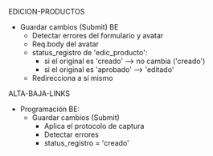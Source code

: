 EDICION-PRODUCTOS
- Guardar cambios (Submit) BE
	- Detectar errores del formulario y avatar
	- Req.body del avatar
	- status_registro de 'edic_producto':
		- si el original es 'creado' --> no cambia ('creado')
		- si el original es 'aprobado' --> 'editado'
	- Redirecciona a sí mismo

ALTA-BAJA-LINKS
- Programación BE:
	- Guardar cambios (Submit)
		- Aplica el protocolo de captura
		- Detectar errores
		- status_registro = 'creado'
